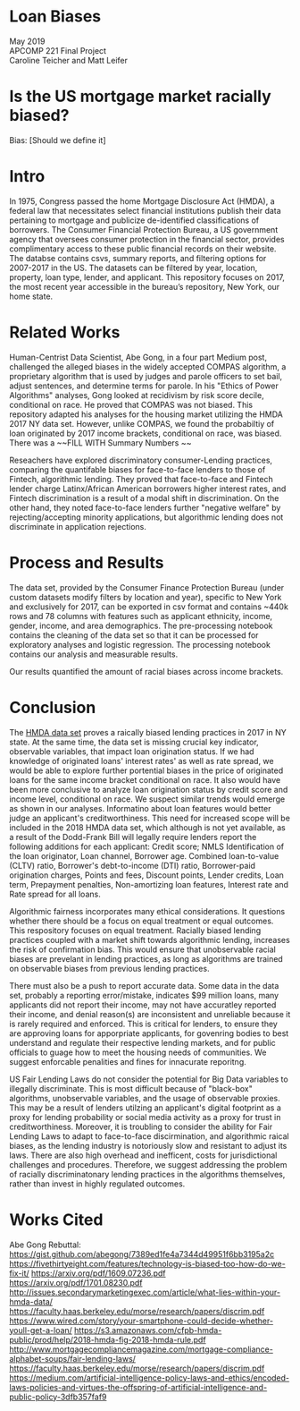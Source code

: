 # Loan Biases
May 2019<br/>
APCOMP 221 Final Project<br/>
Caroline Teicher and Matt Leifer

# Is the US mortgage market racially biased?
Bias: [Should we define it]

# Intro
In 1975, Congress passed the home Mortgage Disclosure Act (HMDA), a federal law that necessitates select financial institutions publish their data pertaining to mortgage and publicize de-identified classifications of borrowers. The Consumer Financial Protection Bureau, a US government agency that oversees consumer protection in the financial sector, provides complimentary access to these public financial records on their website. The databse contains csvs, summary reports, and filtering options for 2007-2017 in the US. The datasets can be filtered by year, location, property, loan type, lender, and applicant. This repository focuses on 2017, the most recent year accessible in the bureau’s repository, New York, our home state.

# Related Works
Human-Centrist Data Scientist, Abe Gong, in a four part Medium post, challenged the alleged biases in the widely accepted COMPAS algorithm, a proprietary algorithm that is used by judges and parole officers to set bail, adjust sentences, and determine terms for parole. In his "Ethics of Power Algorithms" analyses, Gong looked at recidivism by risk score decile, conditional on race. He proved that COMPAS was not biased. This repository adapted his analyses for the housing market utilizing the HMDA 2017 NY data set. However, unlike COMPAS, we found the probabiltiy of loan originated by 2017 income brackets, conditional on race, was biased. There was a ~~FILL WITH Summary Numbers ~~

Reseachers have explored discriminatory consumer-Lending practices, comparing the quantifable biases for face-to-face lenders to those of Fintech, algorithmic lending. They proved that face-to-face and Fintech lender charge Latinx/African American borrowers higher interest rates, and Fintech discrimination is a result of a modal shift in discrimination. On the other hand, they noted face-to-face lenders further "negative welfare" by rejecting/accepting minority applications, but algorithmic lending does not discriminate in application rejections.

# Process and Results
The data set, provided by the Consumer Finance Protection Bureau (under custom datasets modify filters by location and year), specific to New York and exclusively for 2017, can be exported in csv format and contains ~440k rows and 78 columns with features such as applicant ethnicity, income, gender, income, and area demographics. The pre-processing notebook contains the cleaning of the data set so that it can be processed for exploratory analyses and logistic regression. The processing notebook contains our analysis and measurable results.

Our results quantified the amount of racial biases across income brackets. 

# Conclusion
The [ HMDA data set](https://www.consumerfinance.gov/data-research/hmda/explore) proves a raically biased lending practices in 2017 in NY state. At the same time, the data set is missing crucial key indicator, observable variables, that impact loan origination status. If we had knowledge of originated loans' interest rates' as well as rate spread, we would be able to explore further portential biases in the price of originated loans for the same income bracket conditional on race. It also would have been more conclusive to analyze loan origination status by credit score and income level, conditional on race. We suspect similar trends would emerge as shown in our analyses. Informatino about loan features would better judge an applicant's creditworthiness. This need for increased scope will be included in the 2018 HMDA data set, which although is not yet available, as a result of the Dodd-Frank Bill will legally require lenders report the following additions for each applicant: Credit score; NMLS Identification of the loan originator, Loan channel, Borrower age. Combined loan-to-value (CLTV) ratio, Borrower's debt-to-income (DTI) ratio, Borrower-paid origination charges, Points and fees, Discount points, Lender credits, Loan term, Prepayment penalties, Non-amortizing loan features, Interest rate and Rate spread for all loans.

Algorithmic fairness incorporates many ethical considerations. It questions whether there should be a focus on equal treatment or equal outcomes. This respository focuses on equal treatment. Racially biased lending practices coupled with a market shift towards algorithmic lending, increases the risk of confirmation bias. This would ensure that unobservable racial biases are prevelant in lending practices, as long as algorithms are trained on observable biases from previous lending practices. 

There must also be a push to report accurate data. Some data in the data set, probably a reporting error/mistake, indicates $99 million loans, many applicants did not report their income, may not have accuratley reported their income, and denial reason(s) are inconsistent and unreliable because it is rarely required and enforced. This is critical for lenders, to ensure they are approving loans for apporpriate applicants, for govenring bodies to best understand and regulate their respective lending markets, and for public officials to guage how to meet the housing needs of communities. We suggest enforcable penalities and fines for innacurate reporitng. 

US Fair Lending Laws do not consider the potential for Big Data variables to illegally discriminate. This is most difficult because of "black-box" algorithms, unobservable variables, and the usage of observable proxies. This may be a result of lenders utilzing an applicant's digital footprint as a proxy for lending probability or social media activity as a proxy for trust in creditworthiness. Moreover, it is troubling to consider the ability for Fair Lending Laws to adapt to face-to-face discirmination, and algorithmic raical biases, as the lending industry is notoriously slow and resistant to adjust its laws. There are also high overhead and inefficent, costs for jurisdictional challenges and procedures. Therefore, we suggest addressing the problem of racially discriminatonary lending practices in the algorithms themselves, rather than invest in highly regulated outcomes. 


# Works Cited
Abe Gong Rebuttal: https://gist.github.com/abegong/7389ed1fe4a7344d49951f6bb3195a2c
https://fivethirtyeight.com/features/technology-is-biased-too-how-do-we-fix-it/ 
https://arxiv.org/pdf/1609.07236.pdf 
https://arxiv.org/pdf/1701.08230.pdf
http://issues.secondarymarketingexec.com/article/what-lies-within-your-hmda-data/
https://faculty.haas.berkeley.edu/morse/research/papers/discrim.pdf
https://www.wired.com/story/your-smartphone-could-decide-whether-youll-get-a-loan/
https://s3.amazonaws.com/cfpb-hmda-public/prod/help/2018-hmda-fig-2018-hmda-rule.pdf
http://www.mortgagecompliancemagazine.com/mortgage-compliance-alphabet-soups/fair-lending-laws/
https://faculty.haas.berkeley.edu/morse/research/papers/discrim.pdf
https://medium.com/artificial-intelligence-policy-laws-and-ethics/encoded-laws-policies-and-virtues-the-offspring-of-artificial-intelligence-and-public-policy-3dfb357faf9
